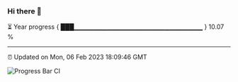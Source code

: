 ### Hi there 👋

⏳ Year progress { ███▁▁▁▁▁▁▁▁▁▁▁▁▁▁▁▁▁▁▁▁▁▁▁▁▁▁▁ } 10.07 %

---

⏰ Updated on Mon, 06 Feb 2023 18:09:46 GMT

![Progress Bar CI](https://github.com/Shyam-Makwana/GitHub-Actions-Demo/workflows/Progress%20Bar%20CI/badge.svg)
